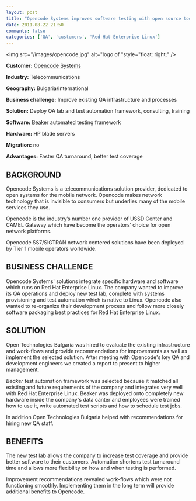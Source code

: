 ```yaml
---
layout: post
title: "Opencode Systems improves software testing with open source tools"
date: 2011-08-22 21:50
comments: false
categories: ['QA', 'customers', 'Red Hat Enterprise Linux']
---
```

<img src="/images/opencode.jpg" alt="logo of "style="float: right;" />

**Customer:** [Opencode Systems](http://www.opencode.com/)

**Industry:** Telecommunications

**Geography:** Bulgaria/International

**Business challenge:** Improve existing QA infrastructure and processes

**Solution:** Deploy QA lab and test automation framework, consulting, training

**Software:** [Beaker](https://fedorahosted.org/beaker/) automated testing framework

**Hardware:** HP blade servers

**Migration:** no

**Advantages:** Faster QA turnaround, better test coverage

BACKGROUND
----------

Opencode Systems is a telecommunications solution provider, dedicated to open systems for the mobile network.
Opencode makes network technology that is invisible to consumers but underlies many of the mobile services they use.

Opencode is the industry’s number one provider of USSD Center and CAMEL Gateway which have become the operators’ choice for open network platforms.

Opencode SS7/SIGTRAN network centered solutions have been deployed by Tier 1 mobile operators worldwide.


BUSINESS CHALLENGE
------------------

Opencode Systems\' solutions integrate specific hardware and software which runs on Red Hat Enterprise Linux.
The company wanted to improve its QA operations and deploy new test lab, complete with systems provisioning
and test automation which is native to Linux. Opencode also wanted to re-organize their development process
and follow more closely software packaging best practices for Red Hat Enterprise Linux.

SOLUTION
--------

Open Technologies Bulgaria was hired to evaluate the existing infrastructure and work-flows and provide 
recommendations for improvements as well as implement the selected solution. After meeting with Opencode\'s
key QA and development engineers we created a report to present to higher management.

*Beaker* test automation framework was selected because it matched all existing and future requirements of the
company and integrates very well with Red Hat Enterprise Linux. Beaker was deployed onto completely new
hardware inside the company\'s data canter and employees were trained how to use it, write automated test scripts
and how to schedule test jobs.

In addition Open Technologies Bulgaria helped with recommendations for hiring new QA staff. 


BENEFITS
--------

The new test lab allows the company to increase test coverage and provide better software to their customers. 
Automation shortens test turnaround time and allows more flexibility on how and when testing is performed.

Improvement recommendations revealed work-flows which were not functioning smoothly. Implementing them in the long term
will provide additional benefits to Opencode.
